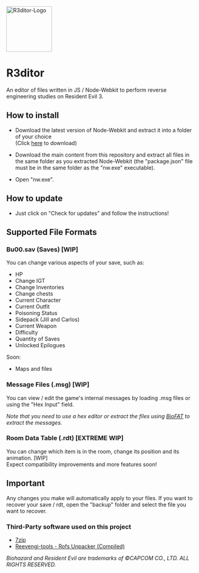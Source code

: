 <img src="https://raw.githubusercontent.com/themitosan/R3ditor/master/App/Img/logo.png" alt="R3ditor-Logo" draggable="false" width="120" height="120">

# R3ditor
An editor of files written in JS / Node-Webkit to perform reverse engineering studies on Resident Evil 3.

## How to install
- Download the latest version of Node-Webkit and extract it into a folder of your choice<br>(Click <a href="http://nwjs.io" target="_blank">here</a> to download)

- Download the main content from this repository and extract all files in the same folder as you extracted Node-Webkit (the "package.json" file must be in the same folder as the "nw.exe" executable).
- Open "nw.exe".

## How to update
- Just click on "Check for updates" and follow the instructions!

## Supported File Formats

### Bu00.sav (Saves) [WIP]
You can change various aspects of your save, such as:

- HP
- Change IGT
- Change Inventories
- Change chests
- Current Character
- Current Outfit
- Poisoning Status
- Sidepack (Jill and Carlos)
- Current Weapon
- Difficulty
- Quantity of Saves
- Unlocked Epilogues

Soon:

- Maps and files

### Message Files (.msg) [WIP]
You can view / edit the game's internal messages by loading .msg files or using the "Hex Input" field.

<i>Note that you need to use a hex editor or extract the files using <a href="https://www.romhacking.net/utilities/1019/" target="_blank">BioFAT</a> to extract the messages.</i>

### Room Data Table (.rdt) [EXTREME WIP]
You can change which item is in the room, change its position and its animation. [WIP]<br>
Expect compatibility improvements and more features soon!

## Important
Any changes you make will automatically apply to your files.
If you want to recover your save / rdt, open the "backup" folder and select the file you want to recover. <br>

### Third-Party software used on this project
- <a href="https://www.7-zip.org/" target="_blank">7zip</a>
- <a href="https://github.com/pmandin/reevengi-tools" target="_blank">Reevengi-tools - Rofs Unpacker (Compiled)</a>

<i>Biohazard and Resident Evil are trademarks of ©CAPCOM CO., LTD. ALL RIGHTS RESERVED.</i>
